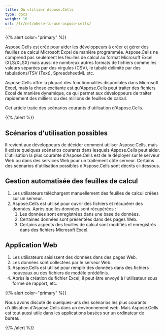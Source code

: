 ```yaml
---
title: Où utiliser Aspose.Cells
type: docs
weight: 10
url: /fr/net/where-to-use-aspose-cells/
---
```


{{% alert color="primary" %}} 

Aspose.Cells est créé pour aider les développeurs à créer et gérer des feuilles de calcul Microsoft Excel de manière programmée. Aspose.Cells ne comprend pas seulement les feuilles de calcul au format Microsoft Excel (XLS/XLSX) mais aussi de nombreux autres formats de fichiers comme les valeurs séparées par des virgules (CSV), le tabulé délimité par des tabulations/TSV (Text), SpreadsheetML etc.

Aspose.Cells offre la plupart des fonctionnalités disponibles dans Microsoft Excel, mais la chose excitante est qu'Aspose.Cells peut traiter des fichiers Excel de manière dynamique, ce qui permet aux développeurs de traiter rapidement des milliers ou des millions de feuilles de calcul.

Cet article traite des scénarios courants d'utilisation d'Aspose.Cells.

{{% /alert %}} 
## **Scénarios d'utilisation possibles**
Il revient aux développeurs de décider comment utiliser Aspose.Cells, mais il existe quelques scénarios courants dans lesquels Aspose.Cells peut aider. L'utilisation la plus courante d'Aspose.Cells est de le déployer sur le serveur Web ou dans des services Web pour un traitement côté serveur. Certains des scénarios d'utilisation possibles d'Aspose.Cells sont décrits ci-dessous.
## **Gestion automatisée des feuilles de calcul**
1. Les utilisateurs téléchargent manuellement des feuilles de calcul créées sur un serveur.
1. Aspose.Cells est utilisé pour ouvrir des fichiers et récupérer des données.
   Après que les données sont récupérées :
   1. Les données sont enregistrées dans une base de données.
   1. Certaines données sont présentées dans des pages Web.
   1. Certains aspects des feuilles de calcul sont modifiés et enregistrés dans des fichiers Microsoft Excel.
## **Application Web**
1. Les utilisateurs saisissent des données dans des pages Web.
1. Les données sont collectées par le serveur Web.
1. Aspose.Cells est utilisé pour remplir des données dans des fichiers nouveaux ou des fichiers de modèle prédéfinis.
1. Après la création du fichier Excel, il peut être envoyé à l'utilisateur sous forme de rapport, etc.

{{% alert color="primary" %}} 

Nous avons discuté de quelques-uns des scénarios les plus courants d'utilisation d'Aspose.Cells dans un environnement web. Mais Aspose.Cells est tout aussi utile dans les applications basées sur un ordinateur de bureau.

{{% /alert %}}
